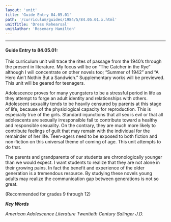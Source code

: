 ```yaml
---
layout: 'unit'
title: 'Guide Entry 84.05.01'
path: '/curriculum/guides/1984/5/84.05.01.x.html'
unitTitle: 'Dress Rehearsal'
unitAuthor: 'Rosemary Hamilton'
---
```


<body>
<hr/>
 <h4>
  Guide Entry to 84.05.01:
 </h4>
 This curriculum unit will trace the rites of passage from the 1940’s through the present in literature.  My focus will be on “The Catcher in the Rye” although I will concentrate on other novels too; “Summer of 1942” and “A Hero Ain’t Nothin But a Sandwich.”  Supplementary works will be previewed.  This unit will be geared for teenagers.
 <p>
  Adolescence proves for many youngsters to be a stressful period in life as they attempt to forge an adult identity and relationships with others.  Adolescent sexuality tends to be heavily censured by parents at this stage of life, because of the physiological capacity for reproduction.  This is especially true of the girls.  Standard injunctions that all sex is evil or that all adolescents are sexually irresponsible fail to contribute toward a healthy and responsible sexuality.  On the contrary, they are much more likely to contribute feelings of guilt that may remain with the individual for the remainder of her life.  Teen-agers need to be exposed to both fiction and non-fiction on this universal theme of coming of age.  This unit attempts to do that.
 </p>
 <p>
  The parents and grandparents of our students are chronologically younger than we would expect.  I want students to realize that they are not alone in their growing pains.  In fact the benefit and experience of the older generation is a tremendous resource.  By studying these novels young adults may realize the communication gap between generations is not so great.
 </p>
 <p>
  (Recommended for grades 9 through 12)
 </p>
<p>
  <b>
   <i>
    Key Words
   </i>
  </b>
  <br/>
 </p>
 <p>
  <i>
   American Adolescence Literature Twentieth Century Salinger J.D.
  </i>
 </p>

</body>
